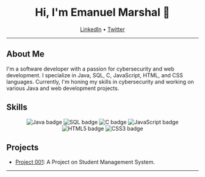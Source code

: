 <h1 align="center">Hi, I'm Emanuel Marshal 👋</h1>
<p align="center">
  <a href="https://www.linkedin.com/in/emanuel-marshal/">LinkedIn</a> •
  <a href="https://twitter.com/emanuelmarshal">Twitter</a>
</p>

---  

## About Me

I'm a software developer with a passion for cybersecurity and web development. I specialize in Java, SQL, C, JavaScript, HTML, and CSS languages. Currently, I'm honing my skills in cybersecurity and working on various Java and web development projects.

## Skills

<p align="center">
  <img src="https://img.shields.io/badge/Java-ED8B00?logo=java&logoColor=white&style=for-the-badge" alt="Java badge" />
  <img src="https://img.shields.io/badge/SQL-4479A1?logo=mysql&logoColor=white&style=for-the-badge" alt="SQL badge" />
  <img src="https://img.shields.io/badge/C-A8B9CC?logo=c&logoColor=white&style=for-the-badge" alt="C badge" />
  <img src="https://img.shields.io/badge/JavaScript-F7DF1E?logo=javascript&logoColor=black&style=for-the-badge" alt="JavaScript badge" />
  <img src="https://img.shields.io/badge/HTML5-E34F26?logo=html5&logoColor=white&style=for-the-badge" alt="HTML5 badge" />
  <img src="https://img.shields.io/badge/CSS3-1572B6?logo=css3&logoColor=white&style=for-the-badge" alt="CSS3 badge" />
</p>
 
## Projects

- [Project 001](https://github.com/Marshal-Emanuel/PROJECTS): A Project on Student Management System.


---

<!--<p align="center">
  <img src="https://visitor-badge.glitch.me/badge?page_id=emanuelmarshal" alt="visitor badge"/>
</p>-->
